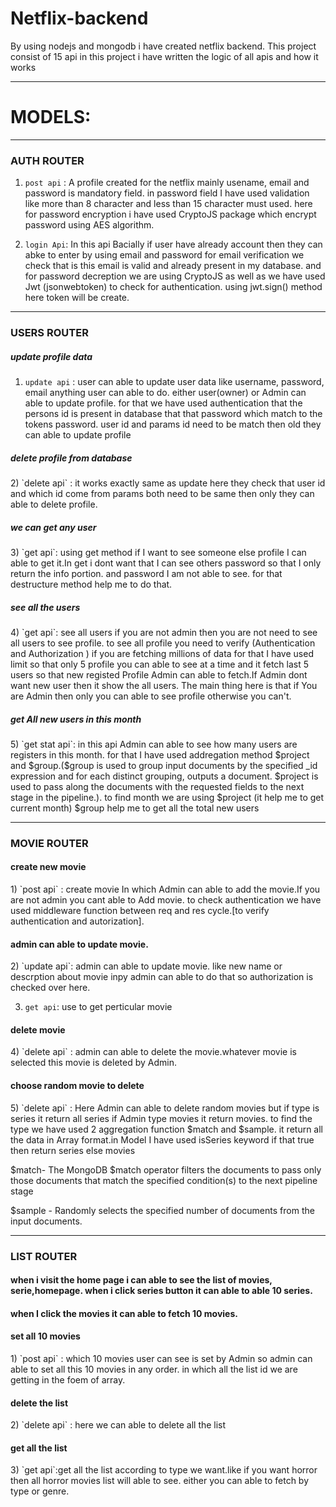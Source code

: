 # Netflix-backend
By using nodejs and mongodb i have created netflix backend.
This project consist of 15 api in this project i have written the logic of all apis and how it works

--------------------------------------------------------------

# MODELS:

------------------------------------------------------------------------------------------------------------------------------------------------------------------
### AUTH ROUTER

1) `post api` : A profile created for the netflix mainly usename, email and password is mandatory field. in password field I have used validation like more than 8 character and less than 15 character must used. here for password encryption i have used CryptoJS package which encrypt password using  AES algorithm.

2) `login Api`: In this api Bacially if user have already account then they can abke to enter by using email and password for email verification we check that is this email is valid and already present in my database.
and for password decreption we are using CryptoJS as well as we have used Jwt (jsonwebtoken) to check for authentication. using jwt.sign() method here token will be create.


------------------------------------------------------------------------------------------------------------------------------------------------------------------
### USERS ROUTER

<h5>update profile data</h5>

1) `update api` : user can able to update user data like username, password, email anything user can able to do. either user(owner) or Admin can able to update profile. for that we have used authentication that the persons id is present in database that that password which match to the tokens password. user id and params id need to be match then old they can able to update profile

<h5>delete profile from database</h5>
2) `delete api` : it works exactly same as update here they check that user id and which id come from params both need to be same then only they can able to delete profile.

<h5>we can get any user </h5>
3) `get api`: using get method if I want to see someone else profile I can able to get it.In get i dont want that I can see others password so that I only return the info portion. and password I am not able to see. for that destructure method help me to do that.

<h5>see all the users </h5>
4)  `get api`: see all users if you are not admin then you are not need to see all users to see profile. to see all profile you need to verify (Authentication and Authorization ) if you are fetching millions of data for that I have used limit so that only 5 profile you can able to see at a time and it fetch last 5 users so that new registed Profile Admin can able to fetch.If Admin dont want new user then it show the all users. The main thing here is that if You are Admin then only you can able to see profile otherwise you can't.


<h5>get All new users in this month</h5>
5) `get stat api`: in this api Admin can able to see how many users are registers in this month. for that I have used addregation method $project and $group.($group is used to group input documents by the specified _id expression and for each distinct grouping, outputs a document. $project is used to pass along the documents with the requested fields to the next stage in the pipeline.). to find month we are using $project (it help me to get current month)
$group help me to get all the total new users



------------------------------------------------------------------------------------------------------------------------------------------------------------------
### MOVIE ROUTER

<h4>create new movie</h4>
1) `post api` : create movie In which Admin can able to add the movie.If you are not admin you cant able to Add movie. to check authentication we have used middleware function between req and res cycle.[to verify authentication and autorization]. 

<h4>admin can able to update movie.</h4>
2)  `update api`: admin can able to update movie. like new name or descrption about movie inpy admin can able to do that so authorization is checked over here.

3) `get api`: use to get perticular movie

<h4>delete movie</h4>
4) `delete api` : admin can able to delete the movie.whatever movie is selected this movie is deleted by Admin.


<h4> choose random movie to delete </h4>
5) `delete api` : Here Admin can able to delete random movies but if type is series it return all series if Admin type movies it return movies. to find the type we have used 2 aggregation function $match and $sample. it return all the data in Array format.in Model I have used isSeries keyword if that true then return series else movies

$match- The MongoDB $match operator filters the documents to pass only those documents that match the specified condition(s) to the next pipeline stage

$sample - Randomly selects the specified number of documents from the input documents.

------------------------------------------------------------------------------------------------------------------------------------------------------------------
### LIST ROUTER

<h4>when i visit the home page i can able to see the list of movies, serie,homepage. when i click series button it can able to able 10 series.</h4>
<h4>when I click the movies it can able to fetch 10 movies.</h4>

<h4>set all 10 movies</h4>
1) `post api` : which 10 movies user can see is set by Admin so admin can able to set all this 10 movies in any order. in which all the list id we are getting in the foem of array.

<h4>delete the list</h4>
2) `delete api` : here we can able to delete all the list

<h4>get all the list</h4>
3) `get api`:get all the list according to type we want.like if you want horror then all horror movies list will able to see. either you can able to fetch by type or genre.





